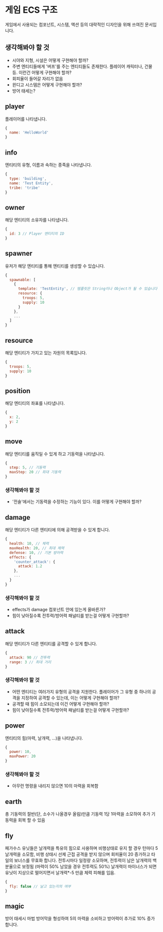 게임 ECS 구조
============
게임에서 사용되는 컴포넌트, 시스템, 액션 등의 대략적인 디자인을 위해 쓰여진 문서입니다.

생각해봐야 할 것
-------------

- 시야와 지형, 시설은 어떻게 구현해야 할까?
- 주변 엔티티들에게 '버프'를 주는 엔티티들도 존재한다.
  플레이어 캐릭터나, 건물 등. 이런건 어떻게 구현해야 할까?
- 회피율이 들어갈 자리가 없음
- 윈디고 시스템은 어떻게 구현해야 할까?
- 방어 태세는?

player
------
플레이어를 나타냅니다.

```js
{
  name: 'HelloWorld'
}
```

info
----
엔티티의 유형, 이름과 속하는 종족을 나타냅니다.

```js
{
  type: 'building',
  name: 'Test Entity',
  tribe: 'tribe'
}
```

owner
-----
해당 엔티티의 소유자를 나타냅니다.

```js
{
  id: 3 // Player 엔티티의 ID
}
```

spawner
-------
유저가 해당 엔티티를 통해 엔티티를 생성할 수 있습니다.

```js
{
  spawnable: [
    {
      template: 'TestEntity', // 템플릿은 String이나 Object가 될 수 있습니다
      resource: {
        troops: 5,
        supply: 10
      }
    },
    ...
  ]
}
```

resource
--------
해당 엔티티가 가지고 있는 자원의 목록입니다.

```js
{
  troops: 5,
  supply: 10
}
```

position
--------
해당 엔티티의 좌표를 나타냅니다.

```js
{
  x: 2,
  y: 2
}
```

move
----
해당 엔티티를 움직일 수 있게 하고 기동력을 나타냅니다.

```js
{
  step: 5, // 기동력
  maxStep: 20 // 최대 기동력
}
```

### 생각해봐야 할 것

- '전술'에서는 기동력을 수정하는 기능이 있다.
  이를 어떻게 구현해야 할까?

damage
------
해당 엔티티가 다른 엔티티에 의해 공격받을 수 있게 합니다.

```js
{
  health: 10, // 체력
  maxHealth: 20, // 최대 체력
  defense: 10, // 기본 방어력
  effects: {
    'counter_attack': {
      attack: 1.2
    },
    ...
  }
}
```

### 생각해봐야 할 것

- effects가 damage 컴포넌트 안에 있는게 올바른가?
- 힘이 낮아질수록 전투력/방어력 패널티를 받는걸 어떻게 구현할까?

attack
------
해당 엔티티가 다른 엔티티를 공격할 수 있게 합니다.

```js
{
  attack: 90 // 전투력
  range: 3 // 최대 거리
}
```

### 생각해봐야 할 것

- 어떤 엔티티는 여러가지 유형의 공격을 지원한다.
  플레이어가 그 유형 중 하나의 공격을 지정하여 공격할 수 있는데,
  이는 어떻게 구현해야 할까?
- 공격할 때 힘이 소모되는데 이건 어떻게 구현해야 할까?
- 힘이 낮아질수록 전투력/방어력 패널티를 받는걸 어떻게 구현할까?

power
-----
엔티티의 힘(마력, 날개력, ...)을 나타냅니다.

```js
{
  power: 10,
  maxPower: 20
}
```

### 생각해봐야 할 것

- 아무런 명령을 내리지 않으면 10의 마력을 회복함

earth
-----
총 기동력의 절반(단, 소수가 나올경우 올림)만큼 기동력 1당 1마력을
소모하여 추가 기동력을 회복 할 수 있음

fly
---
페가수스 유닛들은 날개력을 특유의 힘으로 사용하며 비행상태로 유지 할 경우 턴마다 5 날개력을
소모함, 비행 상태시 선제 근접 공격을 받지 않으며 회피율이 20 증가하고 타일의 보너스를 무효화
합니다. 전투시마다 일정량 소모하며, 전투력이 남은 날개력의 백분율으로 보정됨 (마력이 50% 남았을
경우 전투력도 50%) 날개력이 마이너스가 되면 유닛이 지상으로 떨어지면서 날개력*-5 만큼
체력 피해를 입음.

```js
{
  fly: false // 날고 있는지의 여부
}
```

magic
-----
방어 태세시 마법 방어막을 형성하여 5의 마력을 소비하고 방어력이 추가로 10% 증가합니다.

